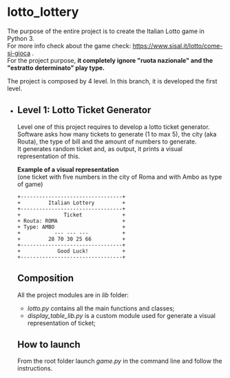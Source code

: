 # lotto_lottery
The purpose of the entire project is to create the Italian Lotto game in Python 3.\
For more info check about the game check: https://www.sisal.it/lotto/come-si-gioca .\
For the project purpose, **it completely ignore "ruota nazionale" and the "estratto determinato" play type.**

The project is composed by 4 level. In this branch, it is developed the first level.

* ## Level 1: Lotto Ticket Generator
  Level one of this project requires to develop a lotto ticket generator.\
  Software asks how many tickets to generate (1 to max 5), the city (aka Routa), the type of bill and the amount of numbers to generate.\
  It generates random ticket and, as output, it prints a visual representation of this.

  **Example of a visual representation**\
  (one ticket with five numbers in the city of Roma and with Ambo as type of game)
  ```
  +---------------------------------+
  +         Italian Lottery         +
  +---------------------------------+
  +              Ticket             +
  + Routa: ROMA                     +
  + Type: AMBO                      +
  +           --- --- ---           +
  +         28 70 30 25 66          +
  +---------------------------------+
  +            Good Luck!           +
  +---------------------------------+
  ```

  ## Composition
  All the project modules are in *lib* folder:
  * *lotto.py* contains all the main functions and classes;
  * *display_table_lib.py* is a custom module used for generate a visual representation of ticket;
 
  ## How to launch
  From the root folder launch *game.py* in the command line and follow the instructions.
  
